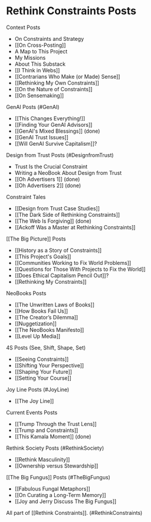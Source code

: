 # Rethink Constraints Posts

Context Posts
- On Constraints and Strategy 
- [[On Cross-Posting]] 
- A Map to This Project  
- My Missions 
- About This Substack 
- [[I Think in Webs]] 
- [[Contrarians Who Make (or Made) Sense]] 
- [[Rethinking My Own Constraints]] 
- [[On the Nature of Constraints]] 
- [[On Sensemaking]] 

GenAI Posts (#GenAI)
- [[This Changes Everything!]] 
- [[Finding Your GenAI Advisors]] 
- [[GenAI's Mixed Blessings]] (done) 
- [[GenAI Trust Issues]] 
- [[Will GenAI Survive Capitalism]]? 

Design from Trust Posts (#DesignfromTrust)
- Trust Is the Crucial Constraint 
- Writing a NeoBook About Design from Trust 
- [[Oh Advertisers 1]] (done) 
- [[Oh Advertisers 2]] (done) 

Constraint Tales 
- [[Design from Trust Case Studies]] 
- [[The Dark Side of Rethinking Constraints]] 
- [[The Web Is Forgiving]] (done) 
- [[Ackoff Was a Master at Rethinking Constraints]] 

[[The Big Picture]] Posts
- [[History as a Story of Constraints]] 
- [[This Project's Goals]] 
- [[Communities Working to Fix World Problems]] 
- [[Questions for Those With Projects to Fix the World]] 
- [[Does Ethical Capitalism Pencil Out]]? 
- [[Rethinking My Constraints]] 

NeoBooks Posts
- [[The Unwritten Laws of Books]] 
- [[How Books Fail Us]] 
- [[The Creator’s Dilemma]] 
- [[Nuggetization]] 
- [[The NeoBooks Manifesto]] 
- [[Level Up Media]] 

4S Posts (See, Shift, Shape, Set) 
- [[Seeing Constraints]] 
- [[Shifting Your Perspective]] 
- [[Shaping Your Future]] 
- [[Setting Your Course]] 

Joy Line Posts (#JoyLine) 
- [[The Joy Line]] 

Current Events Posts 
- [[Trump Through the Trust Lens]] 
- [[Trump and Constraints]] 
- [[This Kamala Moment]] (done) 

Rethink Society Posts (#RethinkSociety)
- [[Rethink Masculinity]] 
- [[Ownership versus Stewardship]] 

[[The Big Fungus]] Posts (#TheBigFungus)
- [[Fabulous Fungal Metaphors]] 
- [[On Curating a Long-Term Memory]] 
- [[Joy and Jerry Discuss The Big Fungus]] 

All part of [[Rethink Constraints]]. (#RethinkConstraints)
